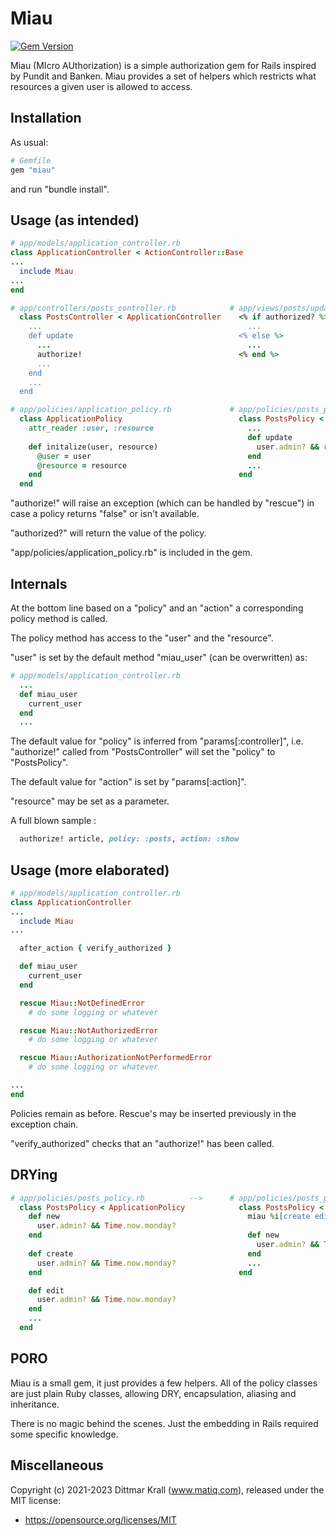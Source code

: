 Miau
====
[![Gem Version](https://badge.fury.io/rb/miau.png)](http://badge.fury.io/rb/miau)

Miau (MIcro AUthorization) is a simple authorization gem for Rails
inspired by Pundit and Banken.
Miau provides a set of helpers which restricts what resources
a given user is allowed to access.

## Installation

As usual:
```ruby
# Gemfile
gem "miau"
```
and run "bundle install".

## Usage (as intended)

```ruby
# app/models/application_controller.rb
class ApplicationController < ActionController::Base
...
  include Miau
...
end
```

```ruby
# app/controllers/posts_controller.rb            # app/views/posts/update.erb
  class PostsController < ApplicationController    <% if authorized? %>
    ...                                              ...
    def update                                     <% else %>
      ...                                            ...
      authorize!                                   <% end %>
      ...
    end
    ...
  end
```

```ruby
# app/policies/application_policy.rb             # app/policies/posts_policy.rb
  class ApplicationPolicy                          class PostsPolicy < ApplicationPolicy
    attr_reader :user, :resource                     ...
                                                     def update
    def initalize(user, resource)                      user.admin? && resource.published?
      @user = user                                   end
      @resource = resource                           ...
    end                                            end
  end
```

"authorize!" will raise an exception (which can be handled by "rescue")
in case a policy returns "false" or isn't available.

"authorized?" will return the value of the policy.

"app/policies/application_policy.rb" is included in the gem.

Internals
---------

At the bottom line based on a "policy" and an "action"
a corresponding policy method is called.

The policy method has access to the "user" and the "resource".

"user" is set by the default method "miau_user" (can be overwritten) as:

```ruby
# app/models/application_controller.rb
  ...
  def miau_user
    current_user
  end
  ...
```

The default value for "policy" is inferred from "params[:controller]",
i.e. "authorize!" called from "PostsController" will
set the "policy" to "PostsPolicy".

The default value for "action" is set by "params[:action]".

"resource" may be set as a parameter.

A full blown sample :

```ruby
  authorize! article, policy: :posts, action: :show
```

Usage (more elaborated)
-----------------------

```ruby
# app/models/application_controller.rb
class ApplicationController
...
  include Miau
...

  after_action { verify_authorized }

  def miau_user
    current_user
  end

  rescue Miau::NotDefinedError
    # do some logging or whatever

  rescue Miau::NotAuthorizedError
    # do some logging or whatever

  rescue Miau::AuthorizationNotPerformedError
    # do some logging or whatever

...
end
```

Policies remain as before.
Rescue's may be inserted previously in the exception chain.

"verify_authorized" checks that an "authorize!" has been called.

DRYing
------

```ruby
# app/policies/posts_policy.rb          -->      # app/policies/posts_policy.rb
  class PostsPolicy < ApplicationPolicy            class PostsPolicy < ApplicationPolicy
    def new                                          miau %i[create edit], :new
      user.admin? && Time.now.monday?
    end                                              def new
                                                       user.admin? && Time.now.monday?
    def create                                       end
      user.admin? && Time.now.monday?                ...
    end                                            end

    def edit
      user.admin? && Time.now.monday?
    end
    ...
  end
```

PORO
----
Miau is a small gem, it just provides a few helpers.
All of the policy classes are just plain Ruby classes,
allowing DRY, encapsulation, aliasing and inheritance.

There is no magic behind the scenes.
Just the embedding in Rails required some specific knowledge.

## Miscellaneous

Copyright (c) 2021-2023 Dittmar Krall (www.matiq.com),
released under the MIT license:

* https://opensource.org/licenses/MIT
